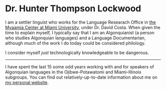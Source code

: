 # Dr. Hunter Thompson Lockwood 

I am a settler linguist who works for the Language Researach Office in [the Myaamia Center at Miami University](https://miamioh.edu/myaamia-center/), under Dr. David Costa. When given the time to explain myself, I typically say that I am an Algonquianist (a person who studies Algonquian languages) and a Language Documentarian, although much of the work I do today could be considered philology.

I consider myself _just_ technologically knowledgeable to be dangerous.

***

I have spent the last 15 some odd years working with and for speakers of Algonquian languages in the Ojibwe-Potawatomi and Miami-Illinois subgroups. You can find out relatively-up-to-date information about me on [my personal website](https://sites.google.com/site/hunterlockwood).
